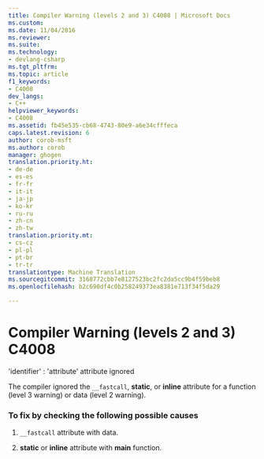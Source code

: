 ```yaml
---
title: Compiler Warning (levels 2 and 3) C4008 | Microsoft Docs
ms.custom: 
ms.date: 11/04/2016
ms.reviewer: 
ms.suite: 
ms.technology:
- devlang-csharp
ms.tgt_pltfrm: 
ms.topic: article
f1_keywords:
- C4008
dev_langs:
- C++
helpviewer_keywords:
- C4008
ms.assetid: fb45e535-cb68-4743-80e9-a6e34cfffeca
caps.latest.revision: 6
author: corob-msft
ms.author: corob
manager: ghogen
translation.priority.ht:
- de-de
- es-es
- fr-fr
- it-it
- ja-jp
- ko-kr
- ru-ru
- zh-cn
- zh-tw
translation.priority.mt:
- cs-cz
- pl-pl
- pt-br
- tr-tr
translationtype: Machine Translation
ms.sourcegitcommit: 3168772cbb7e8127523bc2fc2da5cc9b4f59beb8
ms.openlocfilehash: b2c690df4c0b258249373ea8381e713f34f5da29

---
```

# Compiler Warning (levels 2 and 3) C4008
'identifier' : 'attribute' attribute ignored  
  
 The compiler ignored the `__fastcall`, **static**, or **inline** attribute for a function (level 3 warning) or data (level 2 warning).  
  
### To fix by checking the following possible causes  
  
1.  `__fastcall` attribute with data.  
  
2.  **static** or **inline** attribute with **main** function.


<!--HONumber=Jan17_HO1-->


